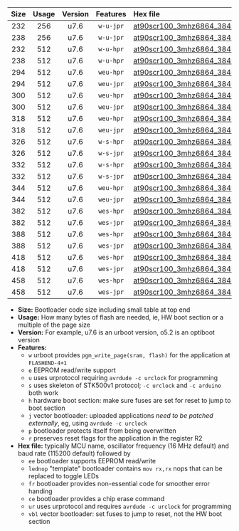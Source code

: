|Size|Usage|Version|Features|Hex file|
|:-:|:-:|:-:|:-:|:--|
|232|256|u7.6|`w-u-jpr`|[at90scr100_3mhz6864_38400bps_ur_vbl.hex](https://raw.githubusercontent.com/stefanrueger/urboot/main/bootloaders/at90scr100/fcpu_3mhz6864/38400_bps/at90scr100_3mhz6864_38400bps_ur_vbl.hex)|
|238|256|u7.6|`w-u-jpr`|[at90scr100_3mhz6864_38400bps_lednop_ur_vbl.hex](https://raw.githubusercontent.com/stefanrueger/urboot/main/bootloaders/at90scr100/fcpu_3mhz6864/38400_bps/at90scr100_3mhz6864_38400bps_lednop_ur_vbl.hex)|
|232|512|u7.6|`w-u-hpr`|[at90scr100_3mhz6864_38400bps_ur.hex](https://raw.githubusercontent.com/stefanrueger/urboot/main/bootloaders/at90scr100/fcpu_3mhz6864/38400_bps/at90scr100_3mhz6864_38400bps_ur.hex)|
|238|512|u7.6|`w-u-hpr`|[at90scr100_3mhz6864_38400bps_lednop_ur.hex](https://raw.githubusercontent.com/stefanrueger/urboot/main/bootloaders/at90scr100/fcpu_3mhz6864/38400_bps/at90scr100_3mhz6864_38400bps_lednop_ur.hex)|
|294|512|u7.6|`weu-hpr`|[at90scr100_3mhz6864_38400bps_ee_ur.hex](https://raw.githubusercontent.com/stefanrueger/urboot/main/bootloaders/at90scr100/fcpu_3mhz6864/38400_bps/at90scr100_3mhz6864_38400bps_ee_ur.hex)|
|294|512|u7.6|`weu-jpr`|[at90scr100_3mhz6864_38400bps_ee_ur_vbl.hex](https://raw.githubusercontent.com/stefanrueger/urboot/main/bootloaders/at90scr100/fcpu_3mhz6864/38400_bps/at90scr100_3mhz6864_38400bps_ee_ur_vbl.hex)|
|300|512|u7.6|`weu-hpr`|[at90scr100_3mhz6864_38400bps_ee_lednop_ur.hex](https://raw.githubusercontent.com/stefanrueger/urboot/main/bootloaders/at90scr100/fcpu_3mhz6864/38400_bps/at90scr100_3mhz6864_38400bps_ee_lednop_ur.hex)|
|300|512|u7.6|`weu-jpr`|[at90scr100_3mhz6864_38400bps_ee_lednop_ur_vbl.hex](https://raw.githubusercontent.com/stefanrueger/urboot/main/bootloaders/at90scr100/fcpu_3mhz6864/38400_bps/at90scr100_3mhz6864_38400bps_ee_lednop_ur_vbl.hex)|
|318|512|u7.6|`weu-hpr`|[at90scr100_3mhz6864_38400bps_ee_lednop_fr_ur.hex](https://raw.githubusercontent.com/stefanrueger/urboot/main/bootloaders/at90scr100/fcpu_3mhz6864/38400_bps/at90scr100_3mhz6864_38400bps_ee_lednop_fr_ur.hex)|
|318|512|u7.6|`weu-jpr`|[at90scr100_3mhz6864_38400bps_ee_lednop_fr_ur_vbl.hex](https://raw.githubusercontent.com/stefanrueger/urboot/main/bootloaders/at90scr100/fcpu_3mhz6864/38400_bps/at90scr100_3mhz6864_38400bps_ee_lednop_fr_ur_vbl.hex)|
|326|512|u7.6|`w-s-hpr`|[at90scr100_3mhz6864_38400bps.hex](https://raw.githubusercontent.com/stefanrueger/urboot/main/bootloaders/at90scr100/fcpu_3mhz6864/38400_bps/at90scr100_3mhz6864_38400bps.hex)|
|326|512|u7.6|`w-s-jpr`|[at90scr100_3mhz6864_38400bps_vbl.hex](https://raw.githubusercontent.com/stefanrueger/urboot/main/bootloaders/at90scr100/fcpu_3mhz6864/38400_bps/at90scr100_3mhz6864_38400bps_vbl.hex)|
|332|512|u7.6|`w-s-hpr`|[at90scr100_3mhz6864_38400bps_lednop.hex](https://raw.githubusercontent.com/stefanrueger/urboot/main/bootloaders/at90scr100/fcpu_3mhz6864/38400_bps/at90scr100_3mhz6864_38400bps_lednop.hex)|
|332|512|u7.6|`w-s-jpr`|[at90scr100_3mhz6864_38400bps_lednop_vbl.hex](https://raw.githubusercontent.com/stefanrueger/urboot/main/bootloaders/at90scr100/fcpu_3mhz6864/38400_bps/at90scr100_3mhz6864_38400bps_lednop_vbl.hex)|
|344|512|u7.6|`weu-hpr`|[at90scr100_3mhz6864_38400bps_ee_lednop_fr_ce_ur.hex](https://raw.githubusercontent.com/stefanrueger/urboot/main/bootloaders/at90scr100/fcpu_3mhz6864/38400_bps/at90scr100_3mhz6864_38400bps_ee_lednop_fr_ce_ur.hex)|
|344|512|u7.6|`weu-jpr`|[at90scr100_3mhz6864_38400bps_ee_lednop_fr_ce_ur_vbl.hex](https://raw.githubusercontent.com/stefanrueger/urboot/main/bootloaders/at90scr100/fcpu_3mhz6864/38400_bps/at90scr100_3mhz6864_38400bps_ee_lednop_fr_ce_ur_vbl.hex)|
|382|512|u7.6|`wes-hpr`|[at90scr100_3mhz6864_38400bps_ee.hex](https://raw.githubusercontent.com/stefanrueger/urboot/main/bootloaders/at90scr100/fcpu_3mhz6864/38400_bps/at90scr100_3mhz6864_38400bps_ee.hex)|
|382|512|u7.6|`wes-jpr`|[at90scr100_3mhz6864_38400bps_ee_vbl.hex](https://raw.githubusercontent.com/stefanrueger/urboot/main/bootloaders/at90scr100/fcpu_3mhz6864/38400_bps/at90scr100_3mhz6864_38400bps_ee_vbl.hex)|
|388|512|u7.6|`wes-hpr`|[at90scr100_3mhz6864_38400bps_ee_lednop.hex](https://raw.githubusercontent.com/stefanrueger/urboot/main/bootloaders/at90scr100/fcpu_3mhz6864/38400_bps/at90scr100_3mhz6864_38400bps_ee_lednop.hex)|
|388|512|u7.6|`wes-jpr`|[at90scr100_3mhz6864_38400bps_ee_lednop_vbl.hex](https://raw.githubusercontent.com/stefanrueger/urboot/main/bootloaders/at90scr100/fcpu_3mhz6864/38400_bps/at90scr100_3mhz6864_38400bps_ee_lednop_vbl.hex)|
|418|512|u7.6|`wes-hpr`|[at90scr100_3mhz6864_38400bps_ee_lednop_fr.hex](https://raw.githubusercontent.com/stefanrueger/urboot/main/bootloaders/at90scr100/fcpu_3mhz6864/38400_bps/at90scr100_3mhz6864_38400bps_ee_lednop_fr.hex)|
|418|512|u7.6|`wes-jpr`|[at90scr100_3mhz6864_38400bps_ee_lednop_fr_vbl.hex](https://raw.githubusercontent.com/stefanrueger/urboot/main/bootloaders/at90scr100/fcpu_3mhz6864/38400_bps/at90scr100_3mhz6864_38400bps_ee_lednop_fr_vbl.hex)|
|458|512|u7.6|`wes-hpr`|[at90scr100_3mhz6864_38400bps_ee_lednop_fr_ce.hex](https://raw.githubusercontent.com/stefanrueger/urboot/main/bootloaders/at90scr100/fcpu_3mhz6864/38400_bps/at90scr100_3mhz6864_38400bps_ee_lednop_fr_ce.hex)|
|458|512|u7.6|`wes-jpr`|[at90scr100_3mhz6864_38400bps_ee_lednop_fr_ce_vbl.hex](https://raw.githubusercontent.com/stefanrueger/urboot/main/bootloaders/at90scr100/fcpu_3mhz6864/38400_bps/at90scr100_3mhz6864_38400bps_ee_lednop_fr_ce_vbl.hex)|

- **Size:** Bootloader code size including small table at top end
- **Usage:** How many bytes of flash are needed, ie, HW boot section or a multiple of the page size
- **Version:** For example, u7.6 is an urboot version, o5.2 is an optiboot version
- **Features:**
  + `w` urboot provides `pgm_write_page(sram, flash)` for the application at `FLASHEND-4+1`
  + `e` EEPROM read/write support
  + `u` uses urprotocol requiring `avrdude -c urclock` for programming
  + `s` uses skeleton of STK500v1 protocol; `-c urclock` and `-c arduino` both work
  + `h` hardware boot section: make sure fuses are set for reset to jump to boot section
  + `j` vector bootloader: uploaded applications *need to be patched externally*, eg, using `avrdude -c urclock`
  + `p` bootloader protects itself from being overwritten
  + `r` preserves reset flags for the application in the register R2
- **Hex file:** typically MCU name, oscillator frequency (16 MHz default) and baud rate (115200 default) followed by
  + `ee` bootloader supports EEPROM read/write
  + `lednop` "template" bootloader contains `mov rx,rx` nops that can be replaced to toggle LEDs
  + `fr` bootloader provides non-essential code for smoother error handing
  + `ce` bootloader provides a chip erase command
  + `ur` uses urprotocol and requires `avrdude -c urclock` for programming
  + `vbl` vector bootloader: set fuses to jump to reset, not the HW boot section

